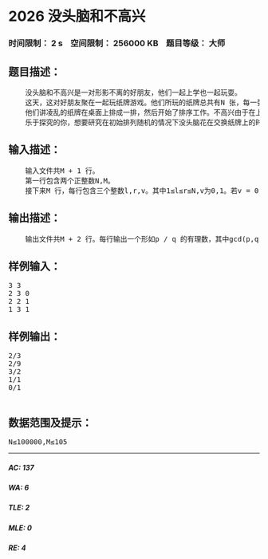 # 2026 没头脑和不高兴   
### 时间限制： 2 s&nbsp;&nbsp;&nbsp;&nbsp;空间限制： 256000 KB&nbsp;&nbsp;&nbsp;&nbsp;题目等级： 大师  
## 题目描述：  

<pre>
    没头脑和不高兴是一对形影不离的好朋友，他们一起上学也一起玩耍。  
    这天，这对好朋友聚在一起玩纸牌游戏。他们所玩的纸牌总共有N 张，每一张上面都有一个1 N 的数组，任意两张纸牌上的数字都不相同。根据他们制定的游戏规则，在每局游戏的开始，所有的牌需要按照从1 N 的顺序排好。在开心地完了一局牌之后，他们发现牌的顺序被弄得乱七八遭，将它们排好序是一件挺麻烦的事情。  
    他们讲凌乱的纸牌在桌面上排成一排，然后开始了排序工作。不高兴由于在上一局游戏中输了牌，非常不高兴。他只将其中(奇数位置) 的牌排成了升序，然后把剩下的任务推给了没头脑。没头脑非常没头脑，他采取了一个有些笨的排序方式。每次，他找到两张相邻并且顺序不对的牌交换他们，直到整个序列被排好序为止。  
    乐于探究的你，想要研究在初始排列随机的情况下没头脑花在交换纸牌上的时间。假设没头脑每交换一对纸牌花费的时间为1，你希望求出他排序时间的期望。此外，为了更好地分析这个问题，你还希望能够计算出所花时间的方差。更进一步地，如果(被不高兴排好序的位置发生了变化)，你是否还能求出没头脑用来排序的时间期望呢？
</pre>
  
  
## 输入描述：  

<pre>
    输入文件共M + 1 行。  
    第一行包含两个正整数N,M。  
    接下来M 行，每行包含三个整数l,r,v。其中1≤l≤r≤N,v为0,1。若v = 0 则表示不高兴不再对l 到r 之间的位置排序；反之若v = 1 则表示被不高兴排序的位置将涵盖l 到r。
</pre>
  
  
## 输出描述：  

<pre>
    输出文件共M + 2 行。每行输出一个形如p / q 的有理数，其中gcd(p,q) =1,q≥ 1,p,q为自然数。    第一行输出在初始条件下没头脑排序时间的期望。    第二行输出在初始条件下没头脑排序时间的方差。    接下来M行，每行分别输出在对不高兴排序的位置进行了前若干次修改之后没头脑排序时间的期望。
</pre>
  
  
## 样例输入：  

<pre>
3 3  
2 3 0  
2 2 1  
1 3 1
</pre>
  
  
## 样例输出：  

<pre>
2/3  
2/9  
3/2  
1/1  
0/1
 
</pre>
  
  
## 数据范围及提示：  

<pre>
N≤100000,M≤105
</pre>
  
  
***  

##### AC: 137  
##### WA: 6  
##### TLE: 2  
##### MLE: 0  
##### RE: 4  
